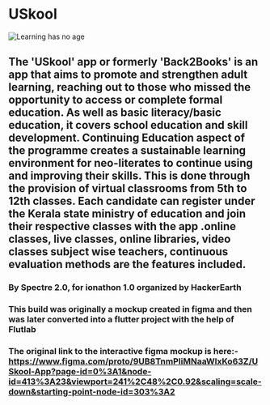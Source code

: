 # USkool

![Learning has no age](https://user-images.githubusercontent.com/85440373/160921533-61b5453e-b15f-4683-a0fd-249335c4e83f.png)


## The 'USkool' app or formerly 'Back2Books' is an app that aims to promote and strengthen adult learning, reaching out to those who missed the opportunity to access or complete formal education. As well as basic literacy/basic education, it covers school education and skill development. Continuing Education aspect of the programme creates a sustainable learning environment for neo-literates to continue using and improving their skills. This is done through the provision of virtual classrooms from 5th to 12th classes. Each candidate can register under the Kerala state ministry of education and join their respective classes with the app .online classes, live classes, online libraries, video classes subject wise teachers, continuous evaluation methods are the features included.

### By Spectre 2.0, for ionathon 1.0 organized by HackerEarth

### This build was originally a mockup created in figma and then was later converted into a flutter project with the help of Flutlab

### The original link to the interactive figma mockup is here:- https://www.figma.com/proto/9UB8TnmPIiMNaaWlxKo63Z/USkool-App?page-id=0%3A1&node-id=413%3A23&viewport=241%2C48%2C0.92&scaling=scale-down&starting-point-node-id=303%3A2
